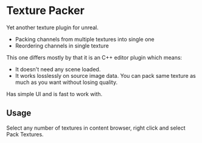 # Texture Packer

Yet another texture plugin for unreal.
- Packing channels from multiple textures into single one
- Reordering channels in single texture

This one differs mostly by that it is an C++ editor plugin which means:
- It doesn't need any scene loaded.
- It works losslessly on source image data. You can pack same texture as much as you want without losing quality.

Has simple UI and is fast to work with.

## Usage

Select any number of textures in content browser, right click and select Pack Textures.
